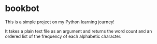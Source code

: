 # bookbot

This is a simple project on my Python learning journey!

It takes a plain text file as an argument and returns the word count and an ordered list of the frequency of each alphabetic character.
